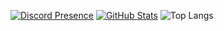 [![Discord Presence](https://lanyard-profile-readme.vercel.app/api/560194136188256277)](https://discord.com/users/560194136188256277)
[![GitHub Stats](https://github-readme-stats-peach-pi.vercel.app/api?username=Tiqangh&show_icons=true&hide_border=true&hide_title=true&include_all_commits=true&count_private=true&bg_color=0d1117&text_color=f0f6fc&hide_border=true)](https://github.com/Tiqan/)
![Top Langs](https://github-readme-stats-peach-pi.vercel.app/api/top-langs/?username=Tiqan&langs_count=8&bg_color=0d1117&text_color=f0f6fc&hide_border=true)
